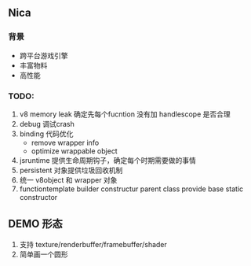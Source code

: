 ## Nica

### 背景
- 跨平台游戏引擎
- 丰富物料
- 高性能


### TODO:
1. v8 memory leak
    确定先每个fucntion 没有加 handlescope 是否合理
2. debug 调试crash
3. binding 代码优化
    - remove wrapper info
    - optimize wrappable object
4. jsruntime 提供生命周期钩子，确定每个时期需要做的事情
5. persistent 对象提供垃圾回收机制
6. 统一 v8object 和 wrapper 对象
7. functiontemplate builder constructur parent class provide base static constructor


## DEMO 形态

1. 支持 texture/renderbuffer/framebuffer/shader
2. 简单画一个圆形